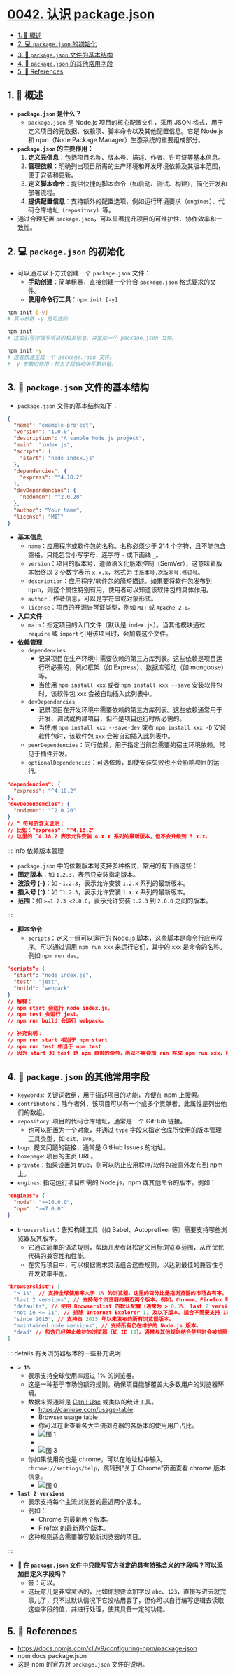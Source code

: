 # [0042. 认识 package.json](https://github.com/Tdahuyou/TNotes.nodejs/tree/main/notes/0042.%20%E8%AE%A4%E8%AF%86%20package.json)

<!-- region:toc -->

- [1. 📝 概述](#1--概述)
- [2. 💻 `package.json` 的初始化](#2--packagejson-的初始化)
- [3. 📒 `package.json` 文件的基本结构](#3--packagejson-文件的基本结构)
- [4. 📒 `package.json` 的其他常用字段](#4--packagejson-的其他常用字段)
- [5. 🔗 References](#5--references)

<!-- endregion:toc -->

## 1. 📝 概述

- **`package.json` 是什么？**
  - `package.json` 是 Node.js 项目的核心配置文件，采用 JSON 格式，用于定义项目的元数据、依赖项、脚本命令以及其他配置信息。它是 Node.js 和 npm（Node Package Manager）生态系统的重要组成部分。
- **`package.json` 的主要作用：**
  1. **定义元信息**：包括项目名称、版本号、描述、作者、许可证等基本信息。
  2. **管理依赖**：明确列出项目所需的生产环境和开发环境依赖及其版本范围，便于安装和更新。
  3. **定义脚本命令**：提供快捷的脚本命令（如启动、测试、构建），简化开发和部署流程。
  4. **提供配置信息**：支持额外的配置选项，例如运行环境要求（`engines`）、代码仓库地址（`repository`）等。
- 通过合理配置 `package.json`，可以显著提升项目的可维护性、协作效率和一致性。

## 2. 💻 `package.json` 的初始化

- 可以通过以下方式创建一个 `package.json` 文件：
  - **手动创建**：简单粗暴，直接创建一个符合 `package.json` 格式要求的文件。
  - **使用命令行工具**：`npm init [-y]`

```bash
npm init [-y]
# 其中参数 -y 是可选的

npm init
# 这会引导你填写项目的相关信息，并生成一个 package.json 文件。

npm init -y
# 这会快速生成一个 package.json 文件。
# -y 参数的作用：相关字段自动填写默认值。
```

## 3. 📒 `package.json` 文件的基本结构

- `package.json` 文件的基本结构如下：

```json
{
  "name": "example-project",
  "version": "1.0.0",
  "description": "A sample Node.js project",
  "main": "index.js",
  "scripts": {
    "start": "node index.js"
  },
  "dependencies": {
    "express": "^4.18.2"
  },
  "devDependencies": {
    "nodemon": "^2.0.20"
  },
  "author": "Your Name",
  "license": "MIT"
}
```

- **基本信息**
  - `name`：应用程序或软件包的名称。名称必须少于 214 个字符，且不能包含空格，只能包含小写字母、连字符 `-` 或下画线 `_`。
  - `version`：项目的版本号，遵循语义化版本控制（SemVer），这意味着版本始终以 3 个数字表示 `x.x.x`，格式为 `主版本号.次版本号.修订号`。
  - `description`：应用程序/软件包的简短描述。如果要将软件包发布到 npm，则这个属性特别有用，使用者可以知道该软件包的具体作用。
  - `author`：作者信息，可以是字符串或对象形式。
  - `license`：项目的开源许可证类型，例如 `MIT` 或 `Apache-2.0`。
- **入口文件**
  - `main`：指定项目的入口文件（默认是 `index.js`）。当其他模块通过 `require` 或 `import` 引用该项目时，会加载这个文件。
- **依赖管理**
  - `dependencies`
    - 记录项目在生产环境中需要依赖的第三方库列表。这些依赖是项目运行所必需的，例如框架（如 Express）、数据库驱动（如 mongoose）等。
    - 当使用 `npm install xxx` 或者 `npm install xxx --save` 安装软件包时，该软件包 `xxx` 会被自动插入此列表中。
  - `devDependencies`
    - 记录项目在开发环境中需要依赖的第三方库列表。这些依赖通常用于开发、调试或构建项目，但不是项目运行时所必需的。
    - 当使用 `npm install xxx --save-dev` 或者 `npm install xxx -D` 安装软件包时，该软件包 `xxx` 会被自动插入此列表中。
  - `peerDependencies`：同行依赖，用于指定当前包需要的宿主环境依赖。常见于插件开发。
  - `optionalDependencies`：可选依赖，即使安装失败也不会影响项目的运行。

```json
"dependencies": {
  "express": "^4.18.2"
},
"devDependencies": {
  "nodemon": "^2.0.20"
}
// ^ 符号的含义说明：
// 比如："express": "^4.18.2"
// 这里的 ^4.18.2 表示允许安装 4.x.x 系列的最新版本，但不会升级到 5.x.x。
```

::: info 依赖版本管理

- `package.json` 中的依赖版本号支持多种格式，常用的有下面这些：
- **固定版本**：如 `1.2.3`，表示只安装指定版本。
- **波浪号 (`~`)**：如 `~1.2.3`，表示允许安装 `1.2.x` 系列的最新版本。
- **插入号 (`^`)**：如 `^1.2.3`，表示允许安装 `1.x.x` 系列的最新版本。
- **范围**：如 `>=1.2.3 <2.0.0`，表示允许安装 `1.2.3` 到 `2.0.0` 之间的版本。

:::

- **脚本命令**
  - `scripts`：定义一组可以运行的 Node.js 脚本，这些脚本是命令行应用程序。可以通过调用 `npm run xxx` 来运行它们，其中的 `xxx` 是命令的名称。例如 `npm run dev`。

```json
"scripts": {
  "start": "node index.js",
  "test": "jest",
  "build": "webpack"
}
// 解释：
// npm start 会运行 node index.js。
// npm test 会运行 jest。
// npm run build 会运行 webpack。

// 补充说明：
// npm run start 相当于 npm start
// npm run test 相当于 npm test
// 因为 start 和 test 是 npm 自带的命令，所以不需要加 run 写成 npm run xxx，可以直接简写 npm xxx。
```

## 4. 📒 `package.json` 的其他常用字段

- `keywords`: 关键词数组，用于描述项目的功能，方便在 npm 上搜索。
- `contributors`：除作者外，该项目可以有一个或多个贡献者，此属性是列出他们的数组。
- `repository`: 项目的代码仓库地址，通常是一个 GitHub 链接。
  - 也可以配置为一个对象，并通过 `type` 字段来指定仓库所使用的版本管理工具类型，如 `git`、`svn`。
- `bugs`: 提交问题的链接，通常是 GitHub Issues 的地址。
- `homepage`: 项目的主页 URL。
- `private`：如果设置为 true，则可以防止应用程序/软件包被意外发布到 npm 上。
- `engines`: 指定运行项目所需的 Node.js，npm 或其他命令的版本。例如：

```json
"engines": {
  "node": ">=16.0.0",
  "npm": ">=7.0.0"
}
```

- `browserslist`：告知构建工具（如 Babel、Autoprefixer 等）需要支持哪些浏览器及其版本。
  - 它通过简单的语法规则，帮助开发者轻松定义目标浏览器范围，从而优化代码的兼容性和性能。
  - 在实际项目中，可以根据需求灵活组合这些规则，以达到最佳的兼容性与开发效率平衡。

```json
"browserslist": [
  "> 1%", // 支持全球使用率大于 1% 的浏览器。这里的百分比是指浏览器的市场占有率。
  "last 2 versions", // 支持每个浏览器的最近两个版本。例如，Chrome、Firefox 等浏览器的最新两个版本。
  "defaults", // 使用 Browserslist 的默认配置（通常为 > 0.5%, last 2 versions, Firefox ESR, not dead）。
  "not ie <= 11", // 排除 Internet Explorer 11 及以下版本。适合不需要支持 IE 的项目。
  "since 2015", // 支持自 2015 年以来发布的所有浏览器版本。
  "maintained node versions", // 支持所有仍在维护的 Node.js 版本。
  "dead" // 包含已经停止维护的浏览器（如 IE 11）。通常与其他规则结合使用时会被排除。
]
```

::: details 有关浏览器版本的一些补充说明

- **`> 1%`**
  - 表示支持全球使用率超过 1% 的浏览器。
  - 这是一种基于市场份额的规则，确保项目能够覆盖大多数用户的浏览器环境。
  - 数据来源通常是 [Can I Use](https://caniuse.com/) 或类似的统计工具。
    - https://caniuse.com/usage-table
    - Browser usage table
    - 你可以在此查看各大主流浏览器的各版本的使用用户占比。
    - ![图 1](https://cdn.jsdelivr.net/gh/Tdahuyou/imgs@main/2025-04-06-10-17-47.png)
    - ...
    - ![图 3](https://cdn.jsdelivr.net/gh/Tdahuyou/imgs@main/2025-04-06-10-18-20.png)
  - 你如果使用的也是 chrome，可以在地址栏中输入 `chrome://settings/help`，跳转到“关于 Chrome”页面查看 chrome 版本信息。
    - ![图 0](https://cdn.jsdelivr.net/gh/Tdahuyou/imgs@main/2025-04-06-10-15-50.png)
- **`last 2 versions`**
  - 表示支持每个主流浏览器的最近两个版本。
  - 例如：
    - Chrome 的最新两个版本。
    - Firefox 的最新两个版本。
  - 这种规则适合需要兼容较新浏览器的项目。

:::

- **🤔 在 `package.json` 文件中只能写官方指定的具有特殊含义的字段吗？可以添加自定义字段吗？**
  - 答：可以。
  - 这玩意儿是非常灵活的，比如你想要添加字段 `abc`、`123`，直接写进去就完事儿了，只不过默认情况下它没啥用罢了，但你可以自行编写逻辑去读取这些字段的值，并进行处理，使其具备一定的功能。

## 5. 🔗 References

- https://docs.npmjs.com/cli/v9/configuring-npm/package-json
- npm docs package.json
- 这是 npm 的官方对 `package.json` 文件的说明。

